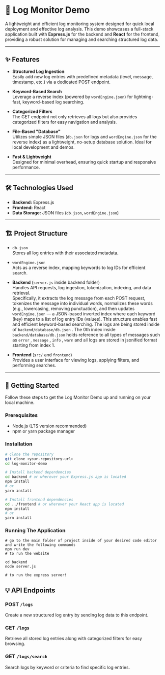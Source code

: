 # 🚀 Log Monitor Demo

A lightweight and efficient log monitoring system designed for quick local deployment and effective log analysis. This demo showcases a full-stack application built with **Express.js** for the backend and **React** for the frontend, providing a robust solution for managing and searching structured log data.

---

## ✨ Features

- **Structured Log Ingestion**  
  Easily add new log entries with predefined metadata (level, message, timestamp, etc.) via a dedicated POST endpoint.

- **Keyword-Based Search**  
  Leverage a reverse index (powered by `wordEngine.json`) for lightning-fast, keyword-based log searching.

- **Categorized Filters**  
  The GET endpoint not only retrieves all logs but also provides categorized filters for easy navigation and analysis.

- **File-Based "Database"**  
  Utilizes simple JSON files (`db.json` for logs and `wordEngine.json` for the reverse index) as a lightweight, no-setup database solution. Ideal for local development and demos.

- **Fast & Lightweight**  
  Designed for minimal overhead, ensuring quick startup and responsive performance.

---

## 🛠️ Technologies Used

- **Backend:** Express.js  
- **Frontend:** React  
- **Data Storage:** JSON files (`db.json`, `wordEngine.json`)

---

## 🏗️ Project Structure

- `db.json`  
  Stores all log entries with their associated metadata.

- `wordEngine.json`  
  Acts as a reverse index, mapping keywords to log IDs for efficient search.

- **Backend** (`server.js` inside backend folder)  
  Handles API requests, log ingestion, tokenization, indexing, and data retrieval.  
  Specifically, it extracts the log message from each POST request, tokenizes the message into individual words, normalizes these words (e.g., lowercasing, removing punctuation), and then updates `wordEngine.json` — a JSON-based inverted index where each keyword (key) maps to a list of log entry IDs (values). This structure enables fast and   efficient keyword-based searching. The logs are being stored inside of `backend/database/db.json` . The 0th index inside `backend/database/db.json` holds reference to all types of messages such as `error` , `message` , `info` , `warn` and all logs are stored in jsonified format starting from index 1.


- **Frontend** (`src/` and `frontend`)  
  Provides a user interface for viewing logs, applying filters, and performing searches.

---

## 🚀 Getting Started

Follow these steps to get the Log Monitor Demo up and running on your local machine.

### Prerequisites

- Node.js (LTS version recommended)  
- npm or yarn package manager

### Installation

```bash
# Clone the repository
git clone <your-repository-url>
cd log-monitor-demo

# Install backend dependencies
cd backend # or wherever your Express.js app is located
npm install
# or
yarn install

# Install frontend dependencies
cd ../frontend # or wherever your React app is located
npm install
# or
yarn install
```
### Running The Application 
```
# go to the main folder of project inside of your desired code editor and write the following commands
npm run dev
# to run the website

cd backend
node server.js

# to run the express server!
```
## 💡 API Endpoints

### POST `/logs`  
Create a new structured log entry by sending log data to this endpoint.

### GET `/logs`  
Retrieve all stored log entries along with categorized filters for easy browsing.

### GET `/logs/search`  
Search logs by keyword or criteria to find specific log entries.




